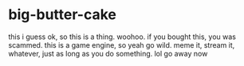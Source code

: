 # big-butter-cake
this i guess
ok, so this is a thing. woohoo.
if you bought this, you was scammed.
this is a game engine, so yeah go wild. meme it, stream it, whatever, just as long as you do something.
lol go away now
